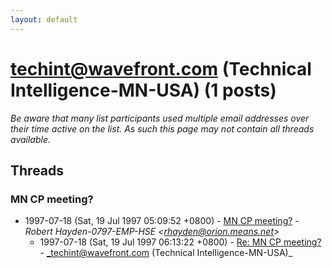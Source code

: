 ```yaml
---
layout: default
---
```


# techint@wavefront.com (Technical Intelligence-MN-USA) (1 posts)

_Be aware that many list participants used multiple email addresses over their time active on the list. As such this page may not contain all threads available._

## Threads

### MN CP meeting?
+ 1997-07-18 (Sat, 19 Jul 1997 05:09:52 +0800) - [MN CP meeting?](/archive/1997/07/ae2b5e0f0b3feb1f74e91c737a975e15721ba50ea5c99c1833682ae9af66a0ae) - _Robert Hayden-0797-EMP-HSE \<rhayden@orion.means.net\>_
  + 1997-07-18 (Sat, 19 Jul 1997 06:13:22 +0800) - [Re: MN CP meeting?](/archive/1997/07/0fdf20f2145f65d3e2f5e8a84a6d085450f1dea693c0ee67b14a64e214051c89) - _techint@wavefront.com (Technical Intelligence-MN-USA)_

